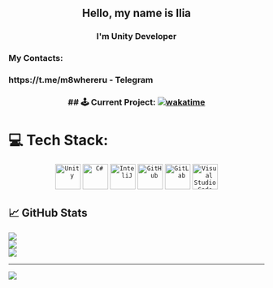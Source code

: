 <h2 align="center">
Hello, my name is Ilia
</h2> 

<h3 align="center">
I'm Unity Developer
</h3> 

### My Contacts:
<h3 align="left">
https://t.me/m8whereru - Telegram
</h3> 

<h3 align="center">
## 🕹 Current Project:
<a 
href="https://wakatime.com/badge/github/Kashfornoriginal/SporeClone"><img src="https://wakatime.com/badge/github/Kashfornoriginal/SporeClone.svg" alt="wakatime">
</a>

</h3> 


# 💻 Tech Stack:

<div align="center">
	<code><img height="50" src="https://user-images.githubusercontent.com/25181517/193427941-9437dbbe-376f-40dc-9573-0ef5c02a26a7.png" alt="Unity" title="Unity" /></code>
	<code><img height="50" src="https://user-images.githubusercontent.com/25181517/121405384-444d7300-c95d-11eb-959f-913020d3bf90.png" alt="C#" title="C#" /></code>
	<code><img height="50" src="https://user-images.githubusercontent.com/25181517/192108890-200809d1-439c-4e23-90d3-b090cf9a4eea.png" alt="InteliJ" title="InteliJ" /></code>
	<code><img height="50" src="https://user-images.githubusercontent.com/25181517/192108374-8da61ba1-99ec-41d7-80b8-fb2f7c0a4948.png" alt="GitHub" title="GitHub" /></code>
	<code><img height="50" src="https://user-images.githubusercontent.com/25181517/192108376-c675d39b-90f6-4073-bde6-5a9291644657.png" alt="GitLab" title="GitLab" /></code>
	<code><img height="50" src="https://user-images.githubusercontent.com/25181517/192108891-d86b6220-e232-423a-bf5f-90903e6887c3.png" alt="Visual Studio Code" title="Visual Studio Code" /></code>
</div>


## 📈 GitHub Stats 

![](https://github-readme-stats.vercel.app/api?username=kashfornoriginal&theme=dark&hide_border=false&include_all_commits=false&count_private=true)<br/>
![](https://github-readme-streak-stats.herokuapp.com/?user=kashfornoriginal&theme=dark&hide_border=false)<br/>
![](https://github-readme-stats.vercel.app/api/top-langs/?username=kashfornoriginal&theme=dark&hide_border=false&include_all_commits=false&count_private=true&layout=compact)

---
[![](https://visitcount.itsvg.in/api?id=Hydromoll&icon=0&color=0)](https://visitcount.itsvg.in)
